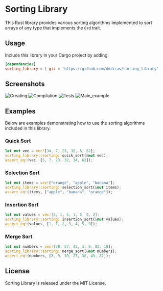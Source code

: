 # Sorting Library

This Rust library provides various sorting algorithms implemented to sort arrays of any type that implements the `Ord` trait.

## Usage

Include this library in your Cargo project by adding:

```toml
[dependencies]
sorting_library = { git = "https://github.com/dddiias/sorting_library" }
```

## Screenshots

![Creating](https://github.com/dddiias/sorting_library/tree/main/img/creating.jpg)
![Compilation](https://github.com/dddiias/sorting_library/tree/main/img/compilation.jpg)
![Tests](https://github.com/dddiias/sorting_library/tree/main/img/tests.jpg)
![Main_example](https://github.com/dddiias/sorting_library/tree/main/img/main_example.jpg)

## Examples

Below are examples demonstrating how to use the sorting algorithms included in this library.

### Quick Sort

```rust
let mut vec = vec![34, 7, 23, 32, 5, 62];
sorting_library::sorting::quick_sort(&mut vec);
assert_eq!(vec, [5, 7, 23, 32, 34, 62]);
```

### Selection Sort

```rust
let mut items = vec!["orange", "apple", "banana"];
sorting_library::sorting::selection_sort(&mut items);
assert_eq!(items, ["apple", "banana", "orange"]);
```

### Insertion Sort

```rust
let mut values = vec![3, 1, 4, 1, 5, 9, 2];
sorting_library::sorting::insertion_sort(&mut values);
assert_eq!(values, [1, 1, 2, 3, 4, 5, 9]);
```

### Merge Sort

```rust
let mut numbers = vec![38, 27, 43, 3, 9, 82, 10];
sorting_library::sorting::merge_sort(&mut numbers);
assert_eq!(numbers, [3, 9, 10, 27, 38, 43, 82]);
```

## License

Sorting Library is released under the MIT License.
